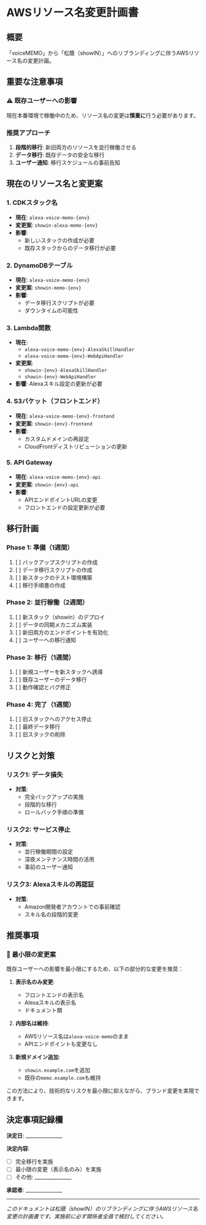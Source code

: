 # AWSリソース名変更計画書

## 概要
「voiceMEMO」から「松蔭（showIN）」へのリブランディングに伴うAWSリソース名の変更計画。

## 重要な注意事項

### ⚠️ 既存ユーザーへの影響
現在本番環境で稼働中のため、リソース名の変更は**慎重に**行う必要があります。

### 推奨アプローチ
1. **段階的移行**: 新旧両方のリソースを並行稼働させる
2. **データ移行**: 既存データの安全な移行
3. **ユーザー通知**: 移行スケジュールの事前告知

## 現在のリソース名と変更案

### 1. CDKスタック名
- **現在**: `alexa-voice-memo-{env}`
- **変更案**: `showin-alexa-memo-{env}`
- **影響**: 
  - 新しいスタックの作成が必要
  - 既存スタックからのデータ移行が必要

### 2. DynamoDBテーブル
- **現在**: `alexa-voice-memo-{env}`
- **変更案**: `showin-memo-{env}`
- **影響**:
  - データ移行スクリプトが必要
  - ダウンタイムの可能性

### 3. Lambda関数
- **現在**: 
  - `alexa-voice-memo-{env}-AlexaSkillHandler`
  - `alexa-voice-memo-{env}-WebApiHandler`
- **変更案**:
  - `showin-{env}-AlexaSkillHandler`
  - `showin-{env}-WebApiHandler`
- **影響**: Alexaスキル設定の更新が必要

### 4. S3バケット（フロントエンド）
- **現在**: `alexa-voice-memo-{env}-frontend`
- **変更案**: `showin-{env}-frontend`
- **影響**: 
  - カスタムドメインの再設定
  - CloudFrontディストリビューションの更新

### 5. API Gateway
- **現在**: `alexa-voice-memo-{env}-api`
- **変更案**: `showin-{env}-api`
- **影響**: 
  - APIエンドポイントURLの変更
  - フロントエンドの設定更新が必要

## 移行計画

### Phase 1: 準備（1週間）
1. [ ] バックアップスクリプトの作成
2. [ ] データ移行スクリプトの作成
3. [ ] 新スタックのテスト環境構築
4. [ ] 移行手順書の作成

### Phase 2: 並行稼働（2週間）
1. [ ] 新スタック（showin）のデプロイ
2. [ ] データの同期メカニズム実装
3. [ ] 新旧両方のエンドポイントを有効化
4. [ ] ユーザーへの移行通知

### Phase 3: 移行（1週間）
1. [ ] 新規ユーザーを新スタックへ誘導
2. [ ] 既存ユーザーのデータ移行
3. [ ] 動作確認とバグ修正

### Phase 4: 完了（1週間）
1. [ ] 旧スタックへのアクセス停止
2. [ ] 最終データ移行
3. [ ] 旧スタックの削除

## リスクと対策

### リスク1: データ損失
- **対策**: 
  - 完全バックアップの実施
  - 段階的な移行
  - ロールバック手順の準備

### リスク2: サービス停止
- **対策**:
  - 並行稼働期間の設定
  - 深夜メンテナンス時間の活用
  - 事前のユーザー通知

### リスク3: Alexaスキルの再認証
- **対策**:
  - Amazon開発者アカウントでの事前確認
  - スキル名の段階的変更

## 推奨事項

### 🎯 最小限の変更案
既存ユーザーへの影響を最小限にするため、以下の部分的な変更を推奨：

1. **表示名のみ変更**:
   - フロントエンドの表示名
   - Alexaスキルの表示名
   - ドキュメント類

2. **内部名は維持**:
   - AWSリソース名は`alexa-voice-memo`のまま
   - APIエンドポイントも変更なし

3. **新規ドメイン追加**:
   - `showin.example.com`を追加
   - 既存の`memo.example.com`も維持

この方法により、技術的なリスクを最小限に抑えながら、ブランド変更を実現できます。

## 決定事項記録欄

**決定日**: _______________

**決定内容**:
- [ ] 完全移行を実施
- [ ] 最小限の変更（表示名のみ）を実施
- [ ] その他: _______________

**承認者**: _______________

---

*このドキュメントは松蔭（showIN）のリブランディングに伴うAWSリソース名変更の計画書です。実施前に必ず関係者全員で検討してください。*